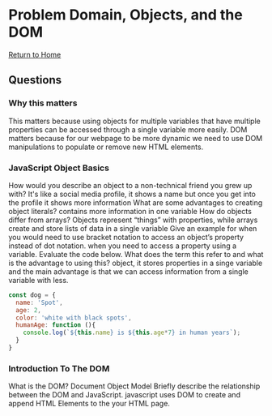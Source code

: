 # Problem Domain, Objects, and the DOM

[Return to Home](https://sethppierce.github.io/reading-notes)

## Questions

### Why this matters

This matters because using objects for multiple variables that have multiple properties can be accessed through a single variable more easily.
DOM matters because for our webpage to be more dynamic we need to use DOM manipulations to populate or remove new HTML elements.

### JavaScript Object Basics

How would you describe an object to a non-technical friend you grew up with? It's like a social media profile, it shows a name but once you get into the profile it shows more information
What are some advantages to creating object literals? contains more information in one variable
How do objects differ from arrays? Objects represent “things” with properties, while arrays create and store lists of data in a single variable
Give an example for when you would need to use bracket notation to access an object’s property instead of dot notation. when you need to access a property using a variable.
Evaluate the code below. What does the term this refer to and what is the advantage to using this?
object, it stores properties in a singe variable and the main advantage is that we can access information from a single variable with less.

``` javascript
const dog = {
  name: 'Spot',
  age: 2,
  color: 'white with black spots',
  humanAge: function (){
    console.log(`${this.name} is ${this.age*7} in human years`);
  }
}
```

### Introduction To The DOM

What is the DOM?  Document Object Model
Briefly describe the relationship between the DOM and JavaScript. javascript uses DOM to create and append HTML Elements to the your HTML page.